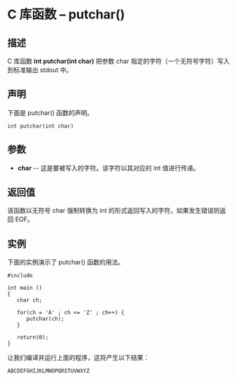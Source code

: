 # C 库函数 – putchar()


## 描述

C 库函数 **int putchar(int char)** 把参数 char 指定的字符（一个无符号字符）写入到标准输出 stdout 中。

## 声明

下面是 putchar() 函数的声明。

    int putchar(int char)

## 参数

* **char** \-- 这是要被写入的字符。该字符以其对应的 int 值进行传递。

## 返回值

该函数以无符号 char 强制转换为 int 的形式返回写入的字符，如果发生错误则返回 EOF。

## 实例

下面的实例演示了 putchar() 函数的用法。

    #include 

    int main ()
    {
       char ch;

       for(ch = 'A' ; ch <= 'Z' ; ch++) {
          putchar(ch);
       }

       return(0);
    }

让我们编译并运行上面的程序，这将产生以下结果：

    ABCDEFGHIJKLMNOPQRSTUVWXYZ